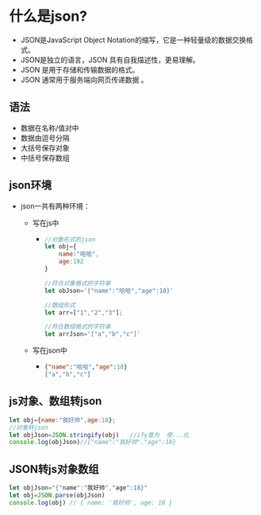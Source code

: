 # 什么是json?

- JSON是JavaScript Object Notation的缩写，它是一种轻量级的数据交换格式。
- JSON是独立的语言，JSON 具有自我描述性，更易理解。
- JSON 是用于存储和传输数据的格式。
- JSON 通常用于服务端向网页传递数据 。

## 语法

- 数据在名称/值对中
- 数据由逗号分隔
- 大括号保存对象
- 中括号保存数组



## json环境

- json一共有两种环境：

  - 写在js中

    - ```js
      //对象形式的json
      let obj={
          name:"哈哈",
          age:192
      }
      
      //符合对象格式的字符串
      let obJson='{"name":"哈哈","age":18}'
      
      //数组形式
      let arr=["1","2","3"];
      
      //符合数组格式的字符串
      let arrJson='["a","b","c"]'
      
      ```

  - 写在json中

    - ```json
      {"name":"哈哈","age":18}
      ["a","b","c"]
      
      ```

## js对象、数组转json

```js
let obj={name:"我好帅",age:18};
//对象转json
let objJson=JSON.stringify(obj)   //ify意为  使...化
console.log(objJson)//{"name":"我好帅","age":18}
```

## JSON转js对象数组

```js
let objJson="{"name":"我好帅","age":18}"
let obj=JSON.parse(objJson)
console.log(obj) // { name: '我好帅', age: 18 }
```

